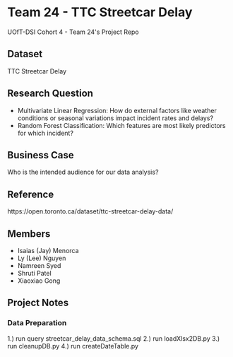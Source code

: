 # Team 24 - TTC Streetcar Delay

UOfT-DSI Cohort 4 - Team 24's Project Repo 

<h2>Dataset</h2>
TTC Streetcar Delay

<h2>Research Question</h2>
<ul>
  <li>Multivariate Linear Regression: How do external factors like weather conditions or seasonal variations impact incident rates and delays?</li>
  <li>Random Forest Classification: Which features are most likely predictors for which incident?</li> 
</ul>

<h2>Business Case</h2>
<TODO>

Who is the intended audience for our data analysis? 
<TODO>

<h2>Reference</h2>
https://open.toronto.ca/dataset/ttc-streetcar-delay-data/

<h2>Members</h2>
<ul>
  <li>Isaias (Jay) Menorca</li>
  <li>Ly (Lee) Nguyen</li>
  <li>Namreen Syed</li>
  <li>Shruti Patel</li>
  <li>Xiaoxiao Gong</li>
</ul>

<h2>Project Notes</h2>
<h3>Data Preparation</h3>
1.) run query streetcar_delay_data_schema.sql
2.) run loadXlsx2DB.py
3.) run cleanupDB.py
4.) run createDateTable.py
